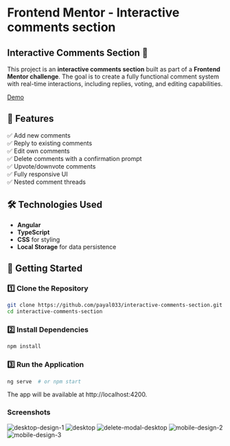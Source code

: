# Frontend Mentor - Interactive comments section

## Interactive Comments Section 💬

This project is an **interactive comments section** built as part of a **Frontend Mentor challenge**. The goal is to create a fully functional comment system with real-time interactions, including replies, voting, and editing capabilities.

[Demo](https://payal033.github.io/Interactive-comments-section/)

## 🚀 Features

✅ Add new comments  
✅ Reply to existing comments  
✅ Edit own comments  
✅ Delete comments with a confirmation prompt  
✅ Upvote/downvote comments  
✅ Fully responsive UI  
✅ Nested comment threads

## 🛠️ Technologies Used

- **Angular**
- **TypeScript**
- **CSS** for styling
- **Local Storage** for data persistence

## 🚀 Getting Started

### 1️⃣ Clone the Repository

```sh
git clone https://github.com/payal033/interactive-comments-section.git
cd interactive-comments-section
```

### 2️⃣ Install Dependencies

```sh
npm install
```

### 3️⃣ Run the Application

```sh
ng serve  # or npm start
```

The app will be available at http://localhost:4200.

### Screenshots

![desktop-design-1](./screenshots/desktop-design-1.png)
![desktop](./screenshots/desktop.png)
![delete-modal-desktop](./screenshots/delete-modal-desktop.png)
![mobile-design-2](./screenshots/mobile-design-2.png)
![mobile-design-3](./screenshots/delete-mob.png)
